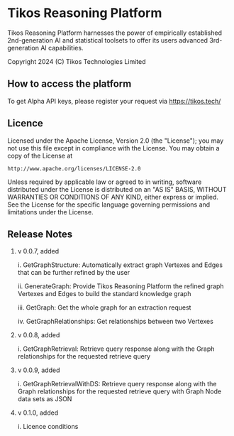 # Tikos Reasoning Platform

Tikos Reasoning Platform harnesses the power of empirically established 2nd-generation AI and statistical toolsets to offer its users advanced 3rd-generation AI capabilities.

Copyright 2024 (C) Tikos Technologies Limited

## How to access the platform

To get Alpha API keys, please register your request via https://tikos.tech/

## Licence

Licensed under the Apache License, Version 2.0 (the "License");
you may not use this file except in compliance with the License.
You may obtain a copy of the License at

    http://www.apache.org/licenses/LICENSE-2.0

Unless required by applicable law or agreed to in writing, software
distributed under the License is distributed on an "AS IS" BASIS,
WITHOUT WARRANTIES OR CONDITIONS OF ANY KIND, either express or implied.
See the License for the specific language governing permissions and
limitations under the License.

## Release Notes

1. v 0.0.7, added 

   i. GetGraphStructure: Automatically extract graph Vertexes and Edges that can be further refined by the user

   ii. GenerateGraph: Provide Tikos Reasoning Platform the refined graph Vertexes and Edges to build the standard knowledge graph

   iii. GetGraph: Get the whole graph for an extraction request

   iv. GetGraphRelationships: Get relationships between two Vertexes

2. v 0.0.8, added

   i. GetGraphRetrieval: Retrieve query response along with the Graph relationships for the requested retrieve query

3. v 0.0.9, added

   i. GetGraphRetrievalWithDS: Retrieve query response along with the Graph relationships for the requested retrieve query with Graph Node data sets as JSON

4. v 0.1.0, added

   i. Licence conditions